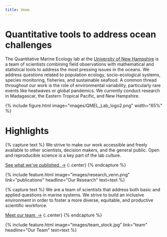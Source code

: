 ```yaml
---
title: Home
---
```


# Quantitative tools to address ocean challenges


The Quantitative Marine Ecology lab at the [University of New Hampshire](https://colsa.unh.edu/biological-sciences) is a team of scientists combining field observations with mathematical and statistical tools to address the most pressing issues in the oceans. We address questions related to population ecology, socio-ecological systems, species monitoring, fisheries, and sustainable seafood. A common thread throughout our work is the role of environmental variability, particularly rare events like heatwaves or global pandemics. We currently conduct research in Madagascar, the Eastern Tropical Pacific, and New Hampshire.

{%
  include figure.html
  image="images/QMEL_Lab_logo2.png"
  width="65%"
%}





# Highlights

{% capture text %}
We strive to make our work accessible and freely available to other scientists, decision makers, and the general public. Open and reproducible science is a key part of the lab culture. 

[See what we've published &nbsp;→](publications)
{:.center}
{% endcapture %}

{%
  include feature.html
  image="images/research_venn.png"
  link="publications"
  headline="Our Research"
  text=text
%}


{% capture text %}
We are a team of scientists that address both basic and applied questions in marine systems. We strive to build an inclusive environment in order to foster a more diverse, equitable, and productive scientific workforce. 

[Meet our team &nbsp;→](team)
{:.center}
{% endcapture %}

{%
  include feature.html
  image="images/team_stock.jpg"
  link="team"
  headline="Our Team"
  text=text
%}


<!-- section break -->

<!-- section full -->

